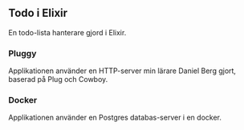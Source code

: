## Todo i Elixir

En todo-lista hanterare gjord i Elixir.

### Pluggy

Applikationen använder en HTTP-server min lärare Daniel Berg gjort, baserad på Plug och Cowboy.

### Docker

Applikationen använder en Postgres databas-server i en docker.
